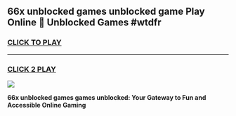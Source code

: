 
## 66x unblocked games unblocked game Play Online 👋 Unblocked Games #wtdfr
<h3>
<a href="https://premium.freeplayer.one?title=66x_unblocked_games&ref=21F">CLICK TO PLAY</a></h3>
<hr>

<h3>
<a href="https://premium.freeplayer.one?title=66x_unblocked_games&ref=21F">CLICK 2 PLAY</a>
  
</h3>

<a href="https://premium.freeplayer.one?title=66x_unblocked_games&ref=21F/"><img src="https://clearcache.store/games.png"></a>


**66x unblocked games games unblocked: Your Gateway to Fun and Accessible Online Gaming**
